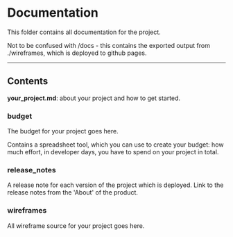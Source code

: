 # Documentation
This folder contains all documentation for the project. 

Not to be confused with /docs - this contains the exported output from ./wireframes, which is deployed to github pages.

----

## Contents

**your_project.md**: about your project and how to get started.

### budget

The budget for your project goes here.

Contains a spreadsheet tool, which you can use to create your budget: how much effort, in developer days, you have to spend on your project in total.

### release_notes

A release note for each version of the project which is deployed. Link to the release notes from the 'About' of the product.

### wireframes

All wireframe source for your project goes here. 

